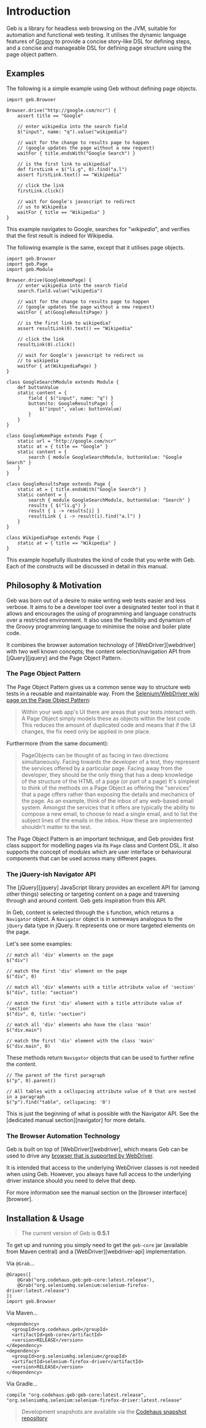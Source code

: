 # Introduction

Geb is a library for headless web browsing on the JVM, suitable for automation and functional web testing. It utilises the dynamic language features of [Groovy](http://groovy.codehaus.org/ "Groovy - Home") to provide a concise story-like DSL for defining steps, and a concise and manageable DSL for defining page structure using the page object pattern.

## Examples

The following is a simple example using Geb without defining page objects.

    import geb.Browser

    Browser.drive("http://google.com/ncr") {
        assert title == "Google"

        // enter wikipedia into the search field
        $("input", name: "q").value("wikipedia")

        // wait for the change to results page to happen
        // (google updates the page without a new request)
        waitFor { title.endsWith("Google Search") }

        // is the first link to wikipedia?
        def firstLink = $("li.g", 0).find("a.l")
        assert firstLink.text() == "Wikipedia"

        // click the link 
        firstLink.click()

        // wait for Google's javascript to redirect 
        // us to Wikipedia
        waitFor { title == "Wikipedia" }
    }

This example navigates to Google, searches for "_wikipedia_", and verifies that the first result is indeed for Wikipedia.

The following example is the same, except that it utilises page objects.

    import geb.Browser
    import geb.Page
    import geb.Module
    
    Browser.drive(GoogleHomePage) {
        // enter wikipedia into the search field
        search.field.value("wikipedia")

        // wait for the change to results page to happen
        // (google updates the page without a new request)
        waitFor { at(GoogleResultsPage) }

        // is the first link to wikipedia?
        assert resultLink(0).text() == "Wikipedia"

        // click the link
        resultLink(0).click()

        // wait for Google's javascript to redirect us
        // to wikipedia
        waitFor { at(WikipediaPage) }
    }

    class GoogleSearchModule extends Module {
        def buttonValue
        static content = {
            field { $("input", name: "q") }
            button(to: GoogleResultsPage) { 
                $("input", value: buttonValue)
            }
        }
    }

    class GoogleHomePage extends Page {
        static url = "http://google.com/ncr"
        static at = { title == "Google" }
        static content = {
            search { module GoogleSearchModule, buttonValue: "Google Search" }
        }
    }

    class GoogleResultsPage extends Page {
        static at = { title.endsWith("Google Search") }
        static content = {
            search { module GoogleSearchModule, buttonValue: "Search" }
            results { $("li.g") }
            result { i -> results[i] }
            resultLink { i -> result(i).find("a.l") }
        }
    }

    class WikipediaPage extends Page {
        static at = { title == "Wikipedia" }
    }

This example hopefully illustrates the kind of code that you write with Geb. Each of the constructs will be discussed in detail in this manual.

## Philosophy & Motivation

Geb was born out of a desire to make writing web tests easier and less verbose. It aims to be a developer tool over a designated tester tool in that it allows and encourages the using of programming and language constructs over a restricted environment. It also uses the flexibility and dynamism of the Groovy programming language to minimise the noise and boiler plate code.

It combines the browser automation technology of [WebDriver][webdriver] with two well known concepts; the content selection/navigation API from [jQuery][jquery] and the Page Object Pattern. 

### The Page Object Pattern

The Page Object Pattern gives us a common sense way to structure web tests in a reusable and maintainable way. From the [Selenium/WebDriver wiki page on the Page Object Pattern](http://code.google.com/p/selenium/wiki/PageObjects):

> Within your web app's UI there are areas that your tests interact with. A Page Object simply models these as objects within the test code. This reduces the amount of duplicated code and means that if the UI changes, the fix need only be applied in one place.

Furthermore (from the same document):

> PageObjects can be thought of as facing in two directions simultaneously. Facing towards the developer of a test, they represent the services offered by a particular page. Facing away from the developer, they should be the only thing that has a deep knowledge of the structure of the HTML of a page (or part of a page) It's simplest to think of the methods on a Page Object as offering the "services" that a page offers rather than exposing the details and mechanics of the page. As an example, think of the inbox of any web-based email system. Amongst the services that it offers are typically the ability to compose a new email, to choose to read a single email, and to list the subject lines of the emails in the inbox. How these are implemented shouldn't matter to the test.

The Page Object Pattern is an important technique, and Geb provides first class support for modelling pages via its `Page` class and Content DSL. It also supports the concept of _modules_ which are user interface or behavioural components that can be used across many different pages. 

### The jQuery-ish Navigator API

The [jQuery][jquery] JavaScript library provides an excellent API for (among other things) selecting or targeting content on a page and traversing through and around content. Geb gets inspiration from this API. 

In Geb, content is selected through the `$` function, which returns a `Navigator` object. A `Navigator` object is in someways analogous to the `jQuery` data type in jQuery. It represents one or more targeted elements on the page.

Let's see some examples:

    // match all 'div' elements on the page
    $("div")
    
    // match the first 'div' element on the page
    $("div", 0)
    
    // match all 'div' elements with a title attribute value of 'section'
    $("div", title: "section")
    
    // match the first 'div' element with a title attribute value of 'section'
    $("div", 0, title: "section")
    
    // match all 'div' elements who have the class 'main'
    $("div.main") 

    // match the first 'div' element with the class 'main'
    $("div.main", 0) 

These methods return `Navigator` objects that can be used to further refine the content.

    // The parent of the first paragraph
    $("p", 0).parent()
    
    // All tables with a cellspacing attribute value of 0 that are nested in a paragraph
    $("p").find("table", cellspacing: '0')

This is just the beginning of what is possible with the Navigator API. See the [dedicated manual section][navigator] for more details.

### The Browser Automation Technology

Geb is built on top of [WebDriver][webdriver], which means Geb can be used to drive any [browser that is supported by WebDriver](http://code.google.com/p/selenium/wiki/FrequentlyAskedQuestions#Q:_Which_browsers_does_support?).

It is intended that access to the underlying WebDriver classes is not needed when using Geb. However, you always have full access to the underlying driver instance should you need to delve that deep.

For more information see the manual section on the [browser interface][browser].

## Installation & Usage

> The current version of Geb is **0.5.1**

To get up and running you simply need to get the `geb-core` jar (available from Maven central) and a [WebDriver][webdriver-api] implementation.

Via `@Grab`…
    
    @Grapes([
        @Grab("org.codehaus.geb:geb-core:latest.release"),
        @Grab("org.seleniumhq.selenium:selenium-firefox-driver:latest.release")
    ])
    import geb.Browser

Via Maven…

    <dependency>
      <groupId>org.codehaus.geb</groupId>
      <artifactId>geb-core</artifactId>
      <version>RELEASE</version>
    </dependency>
    <dependency>
      <groupId>org.seleniumhq.selenium</groupId>
      <artifactId>selenium-firefox-driver</artifactId>
      <version>RELEASE</version>
    </dependency>
    
Via Gradle…

    compile "org.codehaus.geb:geb-core:latest.release", "org.seleniumhq.selenium:selenium-firefox-driver:latest.release"

> Development snapshots are available via the [Codehaus snapshot repository](http://snapshots.repository.codehaus.org/)